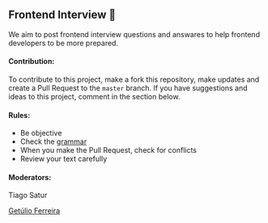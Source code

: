 ## Frontend Interview 📝
We aim to post frontend interview questions and answares to help frontend developers to be more prepared.

#### Contribution:
To contribute to this project, make a fork this repository, make updates and create a Pull Request to the `master` branch.
If you have suggestions and ideas to this project, comment in the section below.

#### Rules:
* Be objective
* Check the [grammar](https://chrome.google.com/webstore/detail/grammarly-for-chrome/kbfnbcaeplbcioakkpcpgfkobkghlhen)
* When you make the Pull Request, check for conflicts
* Review your text carefully


#### Moderators:
Tiago Satur

[Getúlio Ferreira](https://github.com/gferreiraa)
